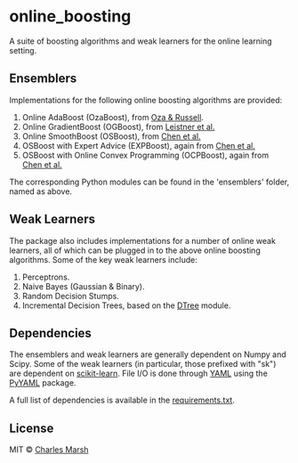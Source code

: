 online_boosting
===============

A suite of boosting algorithms and weak learners for the online learning setting.

## Ensemblers

Implementations for the following online boosting algorithms are provided:

1. Online AdaBoost (OzaBoost), from [Oza & Russell](http://ti.arc.nasa.gov/m/profile/oza/files/ozru01a.pdf).
2. Online GradientBoost (OGBoost), from [Leistner et al.](http://ieeexplore.ieee.org/xpls/abs_all.jsp?arnumber=5457451)
3. Online SmoothBoost (OSBoost), from [Chen et al.](http://ntur.lib.ntu.edu.tw/retrieve/188503/07.pdf)
4. OSBoost with Expert Advice (EXPBoost), again from [Chen et al.](http://ntur.lib.ntu.edu.tw/retrieve/188503/07.pdf)
5. OSBoost with Online Convex Programming (OCPBoost), again from [Chen et al.](http://ntur.lib.ntu.edu.tw/retrieve/188503/07.pdf)

The corresponding Python modules can be found in the 'ensemblers' folder, named as above.

## Weak Learners

The package also includes implementations for a number of online weak learners, all of which can be plugged in to the above online boosting algorithms. Some of the key weak learners include:

1. Perceptrons.
2. Naive Bayes (Gaussian & Binary).
3. Random Decision Stumps.
4. Incremental Decision Trees, based on the [DTree](https://github.com/chrisspen/dtree) module.

## Dependencies

The ensemblers and weak learners are generally dependent on Numpy and Scipy. Some of the weak learners (in particular, those prefixed with "sk") are dependent on [scikit-learn](http://scikit-learn.org/stable/). File I/O is done through [YAML](http://en.wikipedia.org/wiki/YAML) using the [PyYAML](http://pyyaml.org) package.

A full list of dependencies is available in the [requirements.txt](https://github.com/crm416/online_boosting/blob/master/requirements.txt).

## License

MIT © [Charles Marsh](http://www.princeton.edu/~crmarsh)
